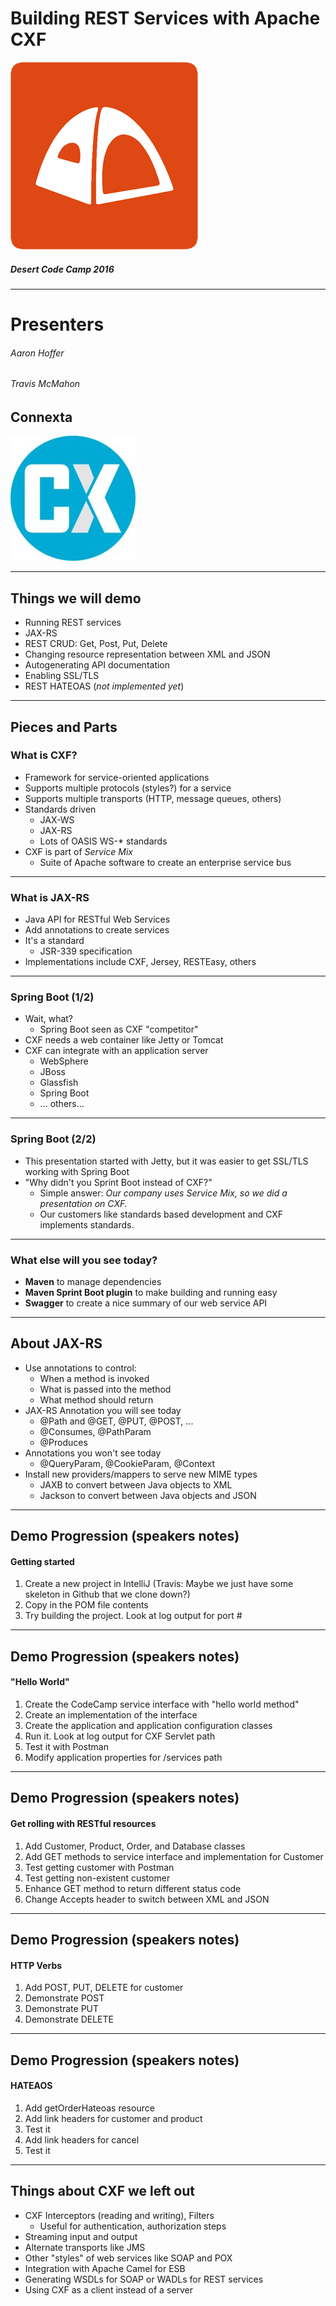 <!-- $theme: default -->

# Building REST Services with Apache CXF  


![Desert Code Camp Logo](logo-desert-code-camp.png)
##### Desert Code Camp 2016

---

# Presenters
###### Aaron Hoffer
###### Travis McMahon

## Connexta
![Connexta Logo](logo-connexta.jpg) 

---

## Things we will demo
- Running REST services
- JAX-RS
- REST CRUD: Get, Post, Put, Delete
- Changing resource representation between XML and JSON
- Autogenerating API documentation 
- Enabling SSL/TLS
- REST HATEOAS (*not implemented yet*)
 
---

## Pieces and Parts

### What is CXF?
- Framework for service-oriented applications
- Supports multiple protocols (styles?) for a service 
- Supports multiple transports (HTTP, message queues, others)
- Standards driven
  - JAX-WS 
  - JAX-RS
  - Lots of OASIS WS-* standards
 - CXF is part of *Service Mix* 
   - Suite of Apache software to create an enterprise service bus

---
  
### What is JAX-RS    
- Java API for RESTful Web Services
- Add annotations to create services
- It's a standard
  - JSR-339 specification
- Implementations include CXF, Jersey, RESTEasy, others
    
--- 

### Spring Boot (1/2)
- Wait, what?
  - Spring Boot seen as CXF "competitor" 
- CXF needs a web container like Jetty or Tomcat
- CXF can integrate with an application server
  - WebSphere
  - JBoss
  - Glassfish
  - Spring Boot
  - ... others...

---

### Spring Boot (2/2)

 - This presentation started with Jetty, but it was easier to get SSL/TLS working with Spring Boot
 - "Why didn't you Sprint Boot instead of CXF?"
   - Simple answer: *Our company uses Service Mix, so we did a presentation on CXF.*
   - Our customers like standards based development and CXF implements standards.
 
 ---
 
 ### What else will you see today?
  - **Maven** to manage dependencies
  - **Maven Sprint Boot plugin** to make building and running easy
  - **Swagger** to create a nice summary of our web service API
 
 ---
 
 ## About JAX-RS
- Use annotations to control:
   - When a method is invoked
   - What is passed into the method
   - What method should return
- JAX-RS Annotation you will see today
   - @Path and @GET, @PUT, @POST, ...
   -  @Consumes, @PathParam
   -  @Produces
- Annotations you won't see today
   - @QueryParam, @CookieParam, @Context
- Install new providers/mappers to serve new MIME types
  - JAXB to convert between Java objects to XML
  - Jackson to convert between Java objects and JSON
  
---  

## Demo Progression (speakers notes)

#### Getting started
   1. Create a new project in IntelliJ (Travis: Maybe we just have some skeleton in Github that we clone down?)
   1. Copy in the POM file contents
   1. Try building the project. Look at log output for port #
   
---

## Demo Progression (speakers notes)  

####  "Hello World" 
   1. Create the CodeCamp service interface with "hello world method"
   1. Create an implementation of the interface
   1. Create the application and application configuration classes
   1. Run it. Look at log output for CXF Servlet path
   1. Test it with Postman
   1. Modify application properties for /services path

---
## Demo Progression (speakers notes)  
####  Get rolling with RESTful resources
   1. Add Customer, Product, Order, and Database classes
   1. Add GET methods to service interface and implementation for Customer
   1. Test getting customer with Postman
   1. Test getting non-existent customer
   1. Enhance GET method to return different status code
   1. Change Accepts header to switch between XML and JSON
 
---

## Demo Progression (speakers notes)  

####  HTTP Verbs
   1. Add POST, PUT, DELETE for customer
   1. Demonstrate POST
   1. Demonstrate PUT
   1. Demonstrate DELETE

----

## Demo Progression (speakers notes)  

####  HATEAOS
   1. Add getOrderHateoas resource
   1. Add link headers for customer and product
   1. Test it
   1. Add link headers for cancel
   1. Test it
 
---
  
 ## Things about CXF we left out
 
 - CXF Interceptors (reading and writing), Filters
   - Useful for authentication, authorization steps
  - Streaming input and output
  - Alternate transports like JMS
  - Other "styles" of web services like SOAP and POX
  - Integration with Apache Camel for ESB
  - Generating WSDLs for SOAP or WADLs for REST services
  - Using CXF as a client instead of a server